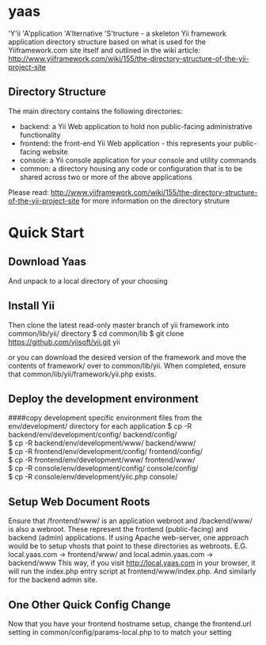 yaas
====

'Y'ii 'A'pplication 'A'lternative 'S'tructure - a skeleton Yii framework application directory structure based on what is used for the Yiiframework.com site itself and outlined in the wiki article: http://www.yiiframework.com/wiki/155/the-directory-structure-of-the-yii-project-site

Directory Structure
-------------------
The main directory contains the following directories:

 - backend: a Yii Web application to hold non public-facing administrative functionality
 - frontend: the front-end Yii Web application - this represents your public-facing website
 - console: a Yii console application for your console and utility commands
 - common: a directory housing any code or configuration that is to be shared across two or more of the above applications

Please read: http://www.yiiframework.com/wiki/155/the-directory-structure-of-the-yii-project-site for more information on the directory struture

Quick Start
===========
Download Yaas
-------------
And unpack to a local directory of your choosing

Install Yii
-----------
Then clone the latest read-only master branch of yii framework into common/lib/yii/ directory
$ cd common/lib
$ git clone https://github.com/yiisoft/yii.git yii

or you can download the desired version of the framework and move the contents of framework/ over to
common/lib/yii. When completed, ensure that common/lib/yii/framework/yii.php exists.

Deploy the development environment
----------------------------------
####copy development specific environment files from the env/development/ directory for each application
$ cp -R backend/env/development/config/ backend/config/  
$ cp -R backend/env/development/www/ backend/www/  
$ cp -R frontend/env/development/config/ frontend/config/  
$ cp -R frontend/env/development/www/ frontend/www/  
$ cp -R console/env/development/config/ console/config/  
$ cp -R console/env/development/yiic.php console/  


Setup Web Document Roots
------------------------
Ensure that /frontend/www/ is an application webroot and /backend/www/ is also a webroot. These represent the frontend (public-facing) and backend (admin) applications. If using Apache web-server, one approach would be to setup vhosts that point to these directories as webroots.
E.G. 
local.yaas.com -> frontend/www/ 
and 
local.admin.yaas.com -> backend/www 
This way, if you visit http://local.yaas.com in your browser, it will run the index.php entry script at frontend/www/index.php. And similarly for the backend admin site.

One Other Quick Config Change
-----------------------------
Now that you have your frontend hostname setup, change the frontend.url setting in common/config/params-local.php to to match your setting




